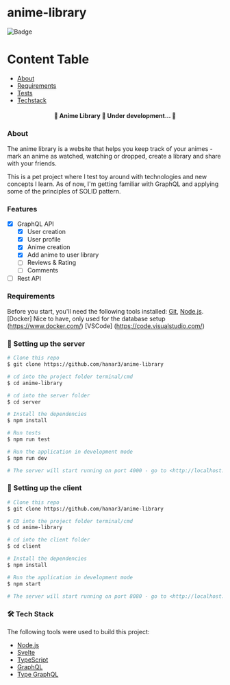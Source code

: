 # anime-library

![Badge](https://img.shields.io/badge/Anime%20Library-Keep%20%20track%20of%20your%20animes-%237159c1?style=for-the-badge&logo=ghost)

Content Table
=================
<!--ts-->
   * [About](#about)
   * [Requirements](#requirements)
   * [Tests](#testes)
   * [Techstack](#tech)
<!--te-->

<h4 align="center"> 
	🚧  Anime Library 🚀 Under development...  🚧
</h4>


### About

The anime library is a website that helps you keep track of your animes - mark an anime as watched, watching or dropped, create a library and share with your friends. 

This is a pet project where I test toy around with technologies and new concepts I learn. As of now, I'm getting familiar with GraphQL and applying some of the principles of SOLID pattern.

### Features
- [x] GraphQL API
  - [x] User creation
  - [x] User profile
  - [x] Anime creation
  - [x] Add anime to user library
  - [ ] Reviews & Rating
  - [ ] Comments
- [ ] Rest API

### Requirements

Before you start, you'll need the following tools installed:
[Git](https://git-scm.com), [Node.js](https://nodejs.org/en/).
[Docker] Nice to have, only used for the database setup (https://www.docker.com/)
[VSCode] (https://code.visualstudio.com/)

### 🎲 Setting up the server

```bash
# Clone this repo
$ git clone https://github.com/hanar3/anime-library

# cd into the project folder terminal/cmd
$ cd anime-library

# cd into the server folder
$ cd server

# Install the dependencies
$ npm install

# Run tests
$ npm run test

# Run the application in development mode
$ npm run dev

# The server will start running on port 4000 - go to <http://localhost:4000/graphql> to start writing graphql queries
```

### 🎲 Setting up the client

```bash
# Clone this repo
$ git clone https://github.com/hanar3/anime-library

# CD into the project folder terminal/cmd
$ cd anime-library

# cd into the client folder
$ cd client

# Install the dependencies
$ npm install

# Run the application in development mode
$ npm start

# The server will start running on port 8080 - go to <http://localhost:8080/>
```


### 🛠 Tech Stack

The following tools were used to build this project:

- [Node.js](https://nodejs.org/en/)
- [Svelte](https://svelte.dev/)
- [TypeScript](https://www.typescriptlang.org/)
- [GraphQL](https://graphql.org/)
- [Type GraphQL](https://https://typegraphql.com/)
